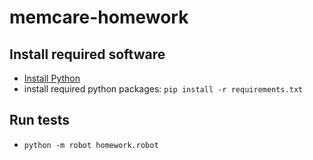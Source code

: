# memcare-homework

## Install required software

* [Install Python](https://github.com/robotframework/robotframework/blob/master/INSTALL.rst#python-installation)
* install required python packages: `pip install -r requirements.txt`

## Run tests

* `python -m robot homework.robot`
